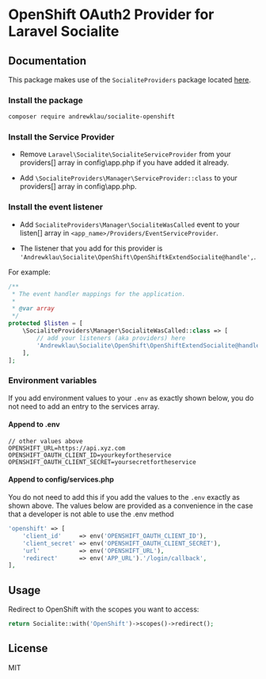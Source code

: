 # OpenShift OAuth2 Provider for Laravel Socialite

## Documentation

This package makes use of the `SocialiteProviders` package located [here](http://socialiteproviders.github.io/).  

### Install the package

```sh
composer require andrewklau/socialite-openshift
```

### Install the Service Provider

* Remove `Laravel\Socialite\SocialiteServiceProvider` from your providers[] array in config\app.php if you have added it already.

* Add `\SocialiteProviders\Manager\ServiceProvider::class` to your providers[] array in config\app.php.


### Install the event listener

* Add `SocialiteProviders\Manager\SocialiteWasCalled` event to your listen[] array in `<app_name>/Providers/EventServiceProvider`.


* The listener that you add for this provider is `'Andrewklau\Socialite\OpenShift\OpenShiftkExtendSocialite@handle',`.

For example:

```php
/**
 * The event handler mappings for the application.
 *
 * @var array
 */
protected $listen = [
    \SocialiteProviders\Manager\SocialiteWasCalled::class => [
        // add your listeners (aka providers) here
        'Andrewklau\Socialite\OpenShift\OpenShiftExtendSocialite@handle',
    ],
];
```

### Environment variables

If you add environment values to your `.env` as exactly shown below, you do not need to add an entry to the services array.

#### Append to .env

```
// other values above
OPENSHIFT_URL=https://api.xyz.com
OPENSHIFT_OAUTH_CLIENT_ID=yourkeyfortheservice
OPENSHIFT_OAUTH_CLIENT_SECRET=yoursecretfortheservice
```

#### Append to config/services.php

You do not need to add this if you add the values to the `.env` exactly as shown above. The values below are provided as a convenience in the case that a developer is not able to use the .env method

```php
'openshift' => [
    'client_id'     => env('OPENSHIFT_OAUTH_CLIENT_ID'),
    'client_secret' => env('OPENSHIFT_OAUTH_CLIENT_SECRET'),
    'url'           => env('OPENSHIFT_URL'),
    'redirect'      => env('APP_URL').'/login/callback',
],
```

## Usage

Redirect to OpenShift with the scopes you want to access:

```php
return Socialite::with('OpenShift')->scopes()->redirect();
```

## License

MIT
